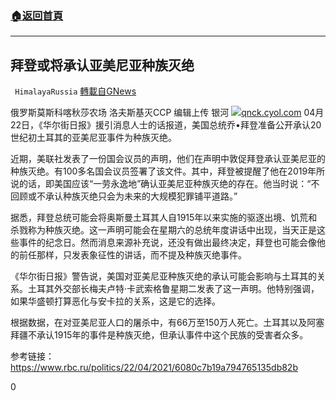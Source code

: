 ###  [:house:返回首頁](https://github.com/ourhimalayas/txt)
---

## 拜登或将承认亚美尼亚种族灭绝
` HimalayaRussia` [轉載自GNews](https://gnews.org/zh-hans/1127428/)

俄罗斯莫斯科喀秋莎农场 洛夫斯基灭CCP
编辑上传 银河
![]()![](https://gnews.org/wp-content/uploads/2021/04/Snipaste_2021-04-22_18-29-21.jpg)[qnck.cyol.com](http://qnck.cyol.com/html/2015-04/29/nw.D110000qnck_20150429_1-09.htm)
04月22日，《华尔街日报》援引消息人士的话报道，美国总统乔•拜登准备公开承认20世纪初土耳其的亚美尼亚事件为种族灭绝。

近期，美联社发表了一份国会议员的声明，他们在声明中敦促拜登承认亚美尼亚的种族灭绝。有100多名国会议员签署了该文件。其中，拜登被提醒了他在2019年所说的话，即美国应该“一劳永逸地”确认亚美尼亚种族灭绝的存在。他当时说：“不回顾或不承认种族灭绝只会为未来的大规模犯罪铺平道路。”

据悉，拜登总统可能会将奥斯曼土耳其人自1915年以来实施的驱逐出境、饥荒和杀戮称为种族灭绝。这一声明可能会在星期六的总统年度讲话中出现，当天正是这些事件的纪念日。然而消息来源补充说，还没有做出最终决定，拜登也可能会像他的前任那样，只发表象征性的讲话，而不提及种族灭绝事件。

《华尔街日报》警告说，美国对亚美尼亚种族灭绝的承认可能会影响与土耳其的关系。土耳其外交部长梅夫卢特·卡武索格鲁星期二发表了这一声明。他特别强调，如果华盛顿打算恶化与安卡拉的关系，这是它的选择。

根据数据，在对亚美尼亚人口的屠杀中，有66万至150万人死亡。土耳其以及阿塞拜疆不承认1915年的事件是种族灭绝，但承认事件中这个民族的受害者众多。

参考链接：
https://www.rbc.ru/politics/22/04/2021/6080c7b19a794765135db82b

0
